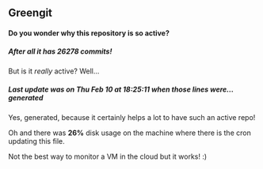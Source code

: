 ## Greengit

#### Do you wonder why this repository is so active?

##### After all it has 26278 commits!

But is it *really* active? Well...

##### Last update was on Thu Feb 10 at 18:25:11 when those lines were... generated

Yes, generated, because it certainly helps a lot to have such an active repo!

Oh and there was **26%** disk usage on the machine
where there is the cron updating this file.

Not the best way to monitor a VM in the cloud but it works! :)
